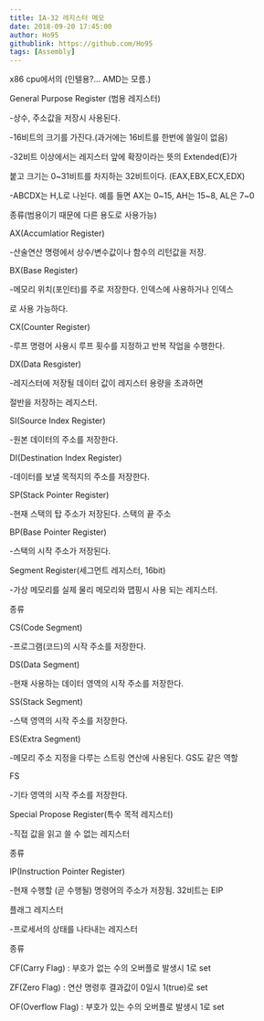 ```yaml
---
title: IA-32 레지스터 메모
date: 2018-09-20 17:45:00 
author: Ho95
githublink: https://github.com/Ho95
tags: [Assembly]  
---
```



x86 cpu에서의 (인텔용?... AMD는 모름.)

General Purpose Register (범용 레지스터)

-상수, 주소값을 저장시 사용된다.

-16비트의 크기를 가진다.(과거에는 16비트를 한번에 쓸일이 없음)

-32비트 이상에서는 레지스터 앞에 확장이라는 뜻의 Extended(E)가 

 붙고 크기는 0~31비트를 차지하는 32비트이다. (EAX,EBX,ECX,EDX)

-ABCDX는 H,L로 나뉜다. 예를 들면 AX는 0~15, AH는 15~8, AL은 7~0 

종류(범용이기 때문에 다른 용도로 사용가능)

AX(Accumlatior Register)

-산술연산 명령에서 상수/변수값이나 함수의 리턴값을 저장.

BX(Base Register)

-메모리 위치(포인터)를 주로 저장한다. 인덱스에 사용하거나 인덱스

 로 사용 가능하다.

CX(Counter Register)

-루프 명령어 사용시 루프 횟수를 지정하고 반복 작업을 수행한다.

DX(Data Resgister)

-레지스터에 저장될 데이터 값이 레지스터 용량을 초과하면

 절반을 저장하는 레지스터.

SI(Source Index Register)

-원본 데이터의 주소를 저장한다. 

DI(Destination Index Register)

-데이터를 보낼 목적지의 주소를 저장한다.

SP(Stack Pointer Register)

-현재 스택의 탑 주소가 저장된다. 스택의 끝 주소

BP(Base Pointer Register)

-스택의 시작 주소가 저장된다.



Segment Register(세그먼트 레지스터, 16bit)

-가상 메모리를 실제 물리 메모리와 맵핑시 사용 되는 레지스터.

종류

CS(Code Segment)

-프로그램(코드)의 시작 주소를 저장한다.

DS(Data Segment)

-현재 사용하는 데이터 영역의 시작 주소를 저장한다.

SS(Stack Segment)

-스택 영역의 시작 주소를 저장한다.

ES(Extra Segment)

-메모리 주소 지정을 다루는 스트링 연산에 사용된다. GS도 같은 역할

FS

-기타 영역의 시작 주소를 저장한다.

Special Propose Register(특수 목적 레지스터)

-직접 값을 읽고 쓸 수 없는 레지스터

종류

IP(Instruction Pointer Register)

-현재 수행할 (곧 수행될) 명령어의 주소가 저장됨. 32비트는 EIP

플래그 레지스터

-프로세서의 상태를 나타내는 레지스터

종류

CF(Carry Flag) : 부호가 없는 수의 오버플로 발생시 1로 set

ZF(Zero Flag) : 연산 명령후 결과값이 0일시 1(true)로 set

OF(Overflow Flag) : 부호가 있는 수의 오버플로 발생시 1로 set
